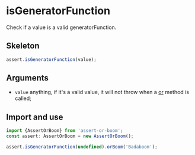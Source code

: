 # isGeneratorFunction

Check if a value is a valid generatorFunction.

## Skeleton

```ts
assert.isGeneratorFunction(value);
```

## Arguments

- `value` anything, if it's a valid value, it will not throw when a [or](../or.md) method is called;

## Import and use

```ts
import {AssertOrBoom} from 'assert-or-boom';
const assert: AssertOrBoom = new AssertOrBoom();

assert.isGeneratorFunction(undefined).orBoom('Badaboom');
```
